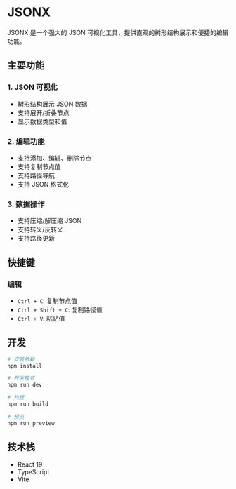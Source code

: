 # JSONX

JSONX 是一个强大的 JSON 可视化工具，提供直观的树形结构展示和便捷的编辑功能。

## 主要功能

### 1. JSON 可视化
- 树形结构展示 JSON 数据
- 支持展开/折叠节点
- 显示数据类型和值

### 2. 编辑功能
- 支持添加、编辑、删除节点
- 支持复制节点值
- 支持路径导航
- 支持 JSON 格式化

### 3. 数据操作
- 支持压缩/解压缩 JSON
- 支持转义/反转义
- 支持路径更新

## 快捷键

### 编辑
- `Ctrl + C`: 复制节点值
- `Ctrl + Shift + C`: 复制路径值
- `Ctrl + V`: 粘贴值


## 开发

```bash
# 安装依赖
npm install

# 开发模式
npm run dev

# 构建
npm run build

# 预览
npm run preview
```

## 技术栈
- React 19
- TypeScript
- Vite
